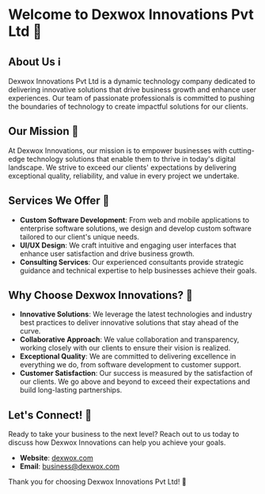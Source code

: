 # Welcome to Dexwox Innovations Pvt Ltd 👋

## About Us ℹ️

Dexwox Innovations Pvt Ltd is a dynamic technology company dedicated to delivering innovative solutions that drive business growth and enhance user experiences. Our team of passionate professionals is committed to pushing the boundaries of technology to create impactful solutions for our clients.

## Our Mission 🚀

At Dexwox Innovations, our mission is to empower businesses with cutting-edge technology solutions that enable them to thrive in today's digital landscape. We strive to exceed our clients' expectations by delivering exceptional quality, reliability, and value in every project we undertake.

## Services We Offer 💼

- **Custom Software Development**: From web and mobile applications to enterprise software solutions, we design and develop custom software tailored to our client's unique needs.
- **UI/UX Design**: We craft intuitive and engaging user interfaces that enhance user satisfaction and drive business growth.
- **Consulting Services**: Our experienced consultants provide strategic guidance and technical expertise to help businesses achieve their goals.

## Why Choose Dexwox Innovations? 🌟

- **Innovative Solutions**: We leverage the latest technologies and industry best practices to deliver innovative solutions that stay ahead of the curve.
- **Collaborative Approach**: We value collaboration and transparency, working closely with our clients to ensure their vision is realized.
- **Exceptional Quality**: We are committed to delivering excellence in everything we do, from software development to customer support.
- **Customer Satisfaction**: Our success is measured by the satisfaction of our clients. We go above and beyond to exceed their expectations and build long-lasting partnerships.

## Let's Connect! 🤝

Ready to take your business to the next level? Reach out to us today to discuss how Dexwox Innovations can help you achieve your goals.

- **Website**: [dexwox.com](https://www.dexwox.com)
- **Email**: business@dexwox.com

Thank you for choosing Dexwox Innovations Pvt Ltd! 🚀
